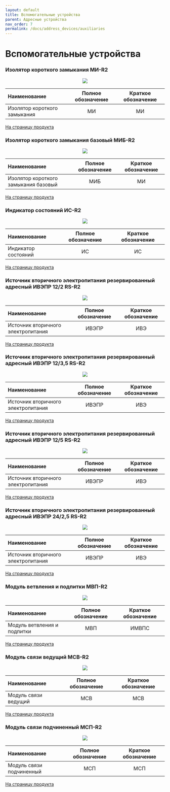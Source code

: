 ```yaml
---
layout: default
title: Вспомогательные устройства
parent: Адресные устройства
nav_order: 7
permalink: /docs/address_devices/auxiliaries
---
```


# Вспомогательные устройства
### Изолятор короткого замыкания МИ-R2

<p align="center">
<img src="../../assets/images/devices/mi.png">
</p>

|Наименование|Полное обозначение|Краткое обозначение|
|:---|:---:|:---:|
|Изолятор короткого замыкания|МИ|МИ|

<a href="https://products.rubezh.ru/products/mi_r2_1-7076/" target="_blank">На страницу продукта</a>

### Изолятор короткого замыкания базовый МИБ-R2

<p align="center">
<img src="../../assets/images/devices/mib.png">
</p>

|Наименование|Полное обозначение|Краткое обозначение|
|:---|:---:|:---:|
|Изолятор короткого замыкания базовый|МИБ|МИ|

<a href="https://products.rubezh.ru/products/mib_r2_1-7539/" target="_blank">На страницу продукта</a>

### Индикатор состояний ИС-R2

<p align="center">
<img src="../../assets/images/devices/is.png">
</p>

|Наименование|Полное обозначение|Краткое обозначение|
|:---|:---:|:---:|
|Индикатор состояний|ИС|ИС|

<a href="https://products.rubezh.ru/products/is_r2-3331/" target="_blank">На страницу продукта</a>

### Источник вторичного электропитания резервированный адресный ИВЭПР 12/2 RS-R2

<p align="center">
<img src="../../assets/images/devices/ivepr_12_2.png">
</p>

|Наименование|Полное обозначение|Краткое обозначение|
|:---|:---:|:---:|
|Источник вторичного электропитания|ИВЭПР|ИВЭ|

<a href="https://products.rubezh.ru/products/ivepr_12_2_rs_r2-3341/" target="_blank">На страницу продукта</a>

### Источник вторичного электропитания резервированный адресный ИВЭПР 12/3,5 RS-R2

<p align="center">
<img src="../../assets/images/devices/ivepr_12_3.5.png">
</p>

|Наименование|Полное обозначение|Краткое обозначение|
|:---|:---:|:---:|
|Источник вторичного электропитания|ИВЭПР|ИВЭ|

<a href="https://products.rubezh.ru/products/ivepr_12_3_5_rs_r2-3318/" target="_blank">На страницу продукта</a>

### Источник вторичного электропитания резервированный адресный ИВЭПР 12/5 RS-R2

<p align="center">
<img src="../../assets/images/devices/ivepr_12_5.png">
</p>

|Наименование|Полное обозначение|Краткое обозначение|
|:---|:---:|:---:|
|Источник вторичного электропитания|ИВЭПР|ИВЭ|

<a href="https://products.rubezh.ru/products/ivepr_12_5_rs_r2-3319/" target="_blank">На страницу продукта</a>

### Источник вторичного электропитания резервированный адресный ИВЭПР 24/2,5 RS-R2

<p align="center">
<img src="../../assets/images/devices/ivepr_24_2.5.png">
</p>

|Наименование|Полное обозначение|Краткое обозначение|
|:---|:---:|:---:|
|Источник вторичного электропитания|ИВЭПР|ИВЭ|

<a href="https://products.rubezh.ru/products/ivepr_24_2_5_rs_r2-3342/" target="_blank">На страницу продукта</a>

### Модуль ветвления и подпитки МВП-R2

<p align="center">
<img src="../../assets/images/devices/mvp.png">
</p>

|Наименование|Полное обозначение|Краткое обозначение|
|:---|:---:|:---:|
|Модуль ветвления и подпитки|МВП|ИМВПС|

<a href="https://products.rubezh.ru/products/mvp_r2-3372/" target="_blank">На страницу продукта</a>

### Модуль связи ведущий МСВ-R2

<p align="center">
<img src="../../assets/images/devices/msv.png">
</p>

|Наименование|Полное обозначение|Краткое обозначение|
|:---|:---:|:---:|
|Модуль связи ведущий|МСВ|МСВ|

<a href="https://products.rubezh.ru/products/msv_r2-3315/" target="_blank">На страницу продукта</a>

### Модуль связи подчиненный МСП-R2

<p align="center">
<img src="../../assets/images/devices/msp.png">
</p>

|Наименование|Полное обозначение|Краткое обозначение|
|:---|:---:|:---:|
|Модуль связи подчиненный|МСП|МСП|

<a href="https://products.rubezh.ru/products/msp_r2-3314/" target="_blank">На страницу продукта</a>

